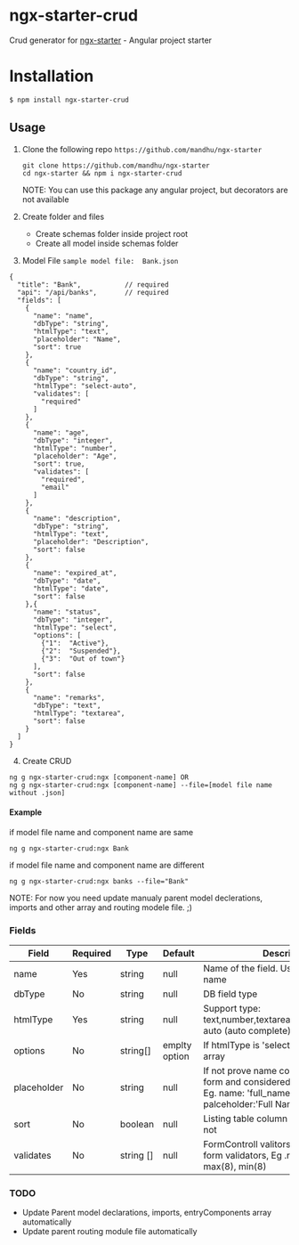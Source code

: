 # ngx-starter-crud

Crud generator for [ngx-starter](https://github.com/mandhu/ngx-starter) - Angular project starter

# Installation
```sh
$ npm install ngx-starter-crud
```

## Usage
1. Clone the following repo ``https://github.com/mandhu/ngx-starter``
    ```
    git clone https://github.com/mandhu/ngx-starter
    cd ngx-starter && npm i ngx-starter-crud
    ```
    NOTE: You can use this package any angular project, but decorators are not available 
2. Create folder and files
    - Create schemas folder inside project root
    - Create all model inside schemas folder

3. Model File
    ``sample model file:  Bank.json``
```
{
  "title": "Bank",           // required
  "api": "/api/banks",       // required
  "fields": [
    {
      "name": "name",
      "dbType": "string",
      "htmlType": "text",
      "placeholder": "Name",
      "sort": true
    },
    {
      "name": "country_id",
      "dbType": "string",
      "htmlType": "select-auto",
      "validates": [
        "required"
      ]
    },
    {
      "name": "age",
      "dbType": "integer",
      "htmlType": "number",
      "placeholder": "Age",
      "sort": true,
      "validates": [
        "required",
        "email"
      ]
    },
    {
      "name": "description",
      "dbType": "string",
      "htmlType": "text",
      "placeholder": "Description",
      "sort": false
    },
    {
      "name": "expired_at",
      "dbType": "date",
      "htmlType": "date",
      "sort": false
    },{
      "name": "status",
      "dbType": "integer",
      "htmlType": "select",
      "options": [
        {"1":  "Active"},
        {"2":  "Suspended"},
        {"3":  "Out of town"}
      ],
      "sort": false
    },
    {
      "name": "remarks",
      "dbType": "text",
      "htmlType": "textarea",
      "sort": false
    }
  ]
} 
```
4. Create CRUD
``` 
ng g ngx-starter-crud:ngx [component-name] OR
ng g ngx-starter-crud:ngx [component-name] --file=[model file name without .json]
```
#### Example

if model file name and component name are same
```
ng g ngx-starter-crud:ngx Bank
```

if model file name and component name are different
```
ng g ngx-starter-crud:ngx banks --file="Bank"
```

NOTE: For now you need update manualy parent model declerations, imports and other array and routing modele file. ;)

### Fields

| Field | Required | Type | Default | Description
| ------ | ------ | ------ | ----- | ----- |
| name | Yes | string | null | Name of the field. Use for form control name 
| dbType | No | string | null | DB field type |  
| htmlType | Yes | string | null | Support type: text,number,textarea,date,select,select-auto (auto complete)
| options | No | string[] | emplty option | If htmlType is 'select' provide options array
| placeholder | No | string | null | If not prove name cover to humanize form and considered as place holder, Eg. name: 'full_name' conver to  palceholder:'Full Name'
| sort | No | boolean | null | Listing table column header sortable or not
| validates | No | string [] | null | FormControll valitors, support angular form validators, Eg .requires, email, max(8), min(8)


### TODO
- Update Parent model declarations, imports, entryComponents array automatically
- Update parent routing module file automatically

